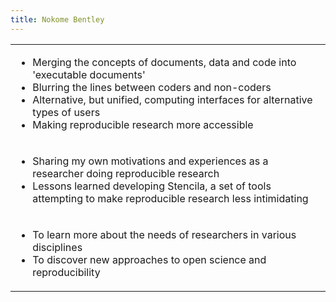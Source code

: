```yaml
---
title: Nokome Bentley
---
```


<table>
  <tbody>
    <tr>
      <td>
        <ul>
          <li>Merging the concepts of documents, data and code into 'executable documents'</li>
          <li>Blurring the lines between coders and non-coders</li>
          <li>Alternative, but unified, computing interfaces for alternative types of users</li>
          <li>Making reproducible research more accessible</li>
        </ul>
      </td>
    </tr>
    <tr>
      <td>
        <ul>
          <li>Sharing my own motivations and experiences as a researcher doing reproducible research</li>
          <li>Lessons learned developing Stencila, a set of tools attempting to make reproducible research less intimidating</li>
        </ul>
      </td>
    </tr>
    <tr>
      <td>
        <ul>
          <li>To learn more about the needs of researchers in various disciplines</li>
          <li>To discover new approaches to open science and reproducibility</li>
        </ul>
      </td>
    </tr>
  </tbody>
</table>
